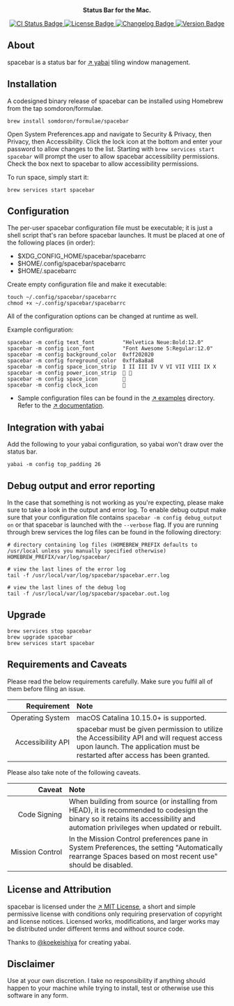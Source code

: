 <!-- Please be careful editing the below HTML, as GitHub is quite finicky with anything that looks like an HTML tag in GitHub Flavored Markdown. -->
<p align="center">
  <b>Status Bar for the Mac.</b>
</p>
<p align="center">
  <a href="https://travis-ci.org/cmacrae/spacebar">
    <img src="https://travis-ci.org/cmacrae/spacebar.svg?branch=master" alt="CI Status Badge">
  </a>
  <a href="https://github.com/cmacrae/spacebar/blob/master/LICENSE.txt">
    <img src="https://img.shields.io/github/license/cmacrae/spacebar.svg?color=green" alt="License Badge">
  </a>
  <a href="https://github.com/spacebar/blob/blob/master/CHANGELOG.md">
    <img src="https://img.shields.io/badge/view-changelog-green.svg" alt="Changelog Badge">
  </a>
  <a href="https://github.com/cmacrae/spacebar/releases">
    <img src="https://img.shields.io/github/commits-since/cmacrae/spacebar/latest.svg?color=green" alt="Version Badge">
  </a>
</p>

## About

spacebar is a status bar for [&nearr;&nbsp;yabai][gh-yabai] tiling window management.

## Installation

A codesigned binary release of spacebar can be installed using Homebrew from the tap somdoron/formulae. 
```
brew install somdoron/formulae/spacebar
```

Open System Preferences.app and navigate to Security & Privacy, then Privacy, then Accessibility. Click the lock icon at the bottom and enter your password to allow changes to the list. Starting with `brew services start spacebar` will prompt the user to allow spacebar accessibility permissions. Check the box next to spacebar to allow accessibility permissions.

To run space, simply start it:
```
brew services start spacebar
```

## Configuration

The per-user spacebar configuration file must be executable; it is just a shell script that's ran before spacebar launches. It must be placed at one of the following places (in order):

* $XDG_CONFIG_HOME/spacebar/spacebarrc
* $HOME/.config/spacebar/spacebarrc
* $HOME/.spacebarrc

Create empty configuration file and make it executable:
```
touch ~/.config/spacebar/spacebarrc
chmod +x ~/.config/spacebar/spacebarrc
```

All of the configuration options can be changed at runtime as well.

Example configuration:
```
spacebar -m config text_font         "Helvetica Neue:Bold:12.0"
spacebar -m config icon_font         "Font Awesome 5:Regular:12.0"
spacebar -m config background_color  0xff202020
spacebar -m config foreground_color  0xffa8a8a8
spacebar -m config space_icon_strip  I II III IV V VI VII VIII IX X
spacebar -m config power_icon_strip   
spacebar -m config space_icon        
spacebar -m config clock_icon        
```

- Sample configuration files can be found in the [&nearr;&nbsp;examples][spacebar-examples] directory. Refer to the [&nearr;&nbsp;documentation][spacebar-docs].

## Integration with yabai

Add the following to your yabai configuration, so yabai won't draw over the status bar.

```
yabai -m config top_padding 26
```

## Debug output and error reporting

In the case that something is not working as you're expecting, please make sure to take a look in the output and error log. To enable debug output make sure that your configuration file contains `spacebar -m config debug_output on` or that spacebar is launched with the `--verbose` flag. If you are running through brew services the log files can be found in the following directory:

```
# directory containing log files (HOMEBREW_PREFIX defaults to /usr/local unless you manually specified otherwise)
HOMEBREW_PREFIX/var/log/spacebar/

# view the last lines of the error log 
tail -f /usr/local/var/log/spacebar/spacebar.err.log

# view the last lines of the debug log
tail -f /usr/local/var/log/spacebar/spacebar.out.log
```

## Upgrade

```
brew services stop spacebar
brew upgrade spacebar
brew services start spacebar
```

## Requirements and Caveats

Please read the below requirements carefully.
Make sure you fulfil all of them before filing an issue.

|Requirement|Note|
|-:|:-|
|Operating&nbsp;System|macOS Catalina 10.15.0+ is supported.|
|Accessibility&nbsp;API|spacebar must be given permission to utilize the Accessibility API and will request access upon launch. The application must be restarted after access has been granted.|

Please also take note of the following caveats.

|Caveat|Note|
|-:|:-|
|Code&nbsp;Signing|When building from source (or installing from HEAD), it is recommended to codesign the binary so it retains its accessibility and automation privileges when updated or rebuilt.|
|Mission&nbsp;Control|In the Mission Control preferences pane in System Preferences, the setting "Automatically rearrange Spaces based on most recent use" should be disabled.|

## License and Attribution

spacebar is licensed under the [&nearr;&nbsp;MIT&nbsp;License][spacebar-license], a short and simple permissive license with conditions only requiring preservation of copyright and license notices.
Licensed works, modifications, and larger works may be distributed under different terms and without source code.

Thanks to [@koekeishiya][gh-koekeishiya] for creating yabai.

## Disclaimer

Use at your own discretion.
I take no responsibility if anything should happen to your machine while trying to install, test or otherwise use this software in any form.

<!-- Project internal links -->
[spacebar-license]: LICENSE.txt
[spacebar-examples]: https://github.com/cmacrae/spacebar/tree/master/examples
[spacebar-docs]: https://github.com/cmacrae/spacebar/blob/master/doc/spacebar.asciidoc

<!-- Links to other GitHub projects/users -->
[gh-koekeishiya]: https://github.com/koekeishiya
[gh-yabai]: https://github.com/koekeishiya/yabai
